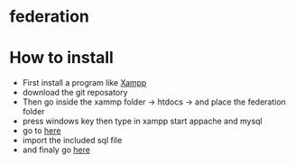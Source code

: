 # federation

<h1>How to install</h1>
<ul>
	<li>First install a program like <a href="https://www.apachefriends.org/index.html">Xampp</a></li>
	<li>download the git reposatory </li>
	<li>Then go inside the xammp folder -> htdocs -> and place the federation folder </li>
	<li>press windows key then type in xampp start appache and mysql</li>
	<li>go to <a href="localhost/phpmyadmin">here</a></li>
	<li>import the included sql file</li>
	<li>and finaly go <a href="localhost/federation/federation/">here</a></li>
</ul>


